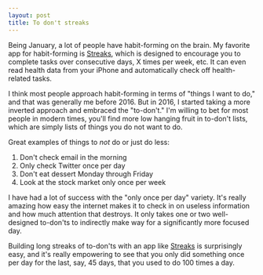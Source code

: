 ```yaml
---
layout: post
title: To don't streaks
---
```


Being January, a lot of people have habit-forming on the brain. My favorite app for habit-forming is [Streaks](https://itunes.apple.com/us/app/streaks/id963034692?mt=8), which is designed to encourage you to complete tasks over consecutive days, X times per week, etc. It can even read health data from your iPhone and automatically check off health-related tasks.

I think most people approach habit-forming in terms of "things I want to do," and that was generally me before 2016. But in 2016, I started taking a more inverted approach and embraced the "to-don't." I'm willing to bet for most people in modern times, you'll find more low hanging fruit in to-don't lists, which are simply lists of things you do not want to do. 

Great examples of things to *not* do or just do less:

1. Don't check email in the morning
2. Only check Twitter once per day
3. Don't eat dessert Monday through Friday
4. Look at the stock market only once per week

I have had a lot of success with the "only once per day" variety. It's really amazing how easy the internet makes it to check in on useless information and how much attention that destroys. It only takes one or two well-designed to-don'ts to indirectly make way for a significantly more focused day. 

Building long streaks of to-don'ts with an app like [Streaks](https://itunes.apple.com/us/app/streaks/id963034692?mt=8) is surprisingly easy, and it's really empowering to see that you only did something once per day for the last, say, 45 days, that you used to do 100 times a day. 




